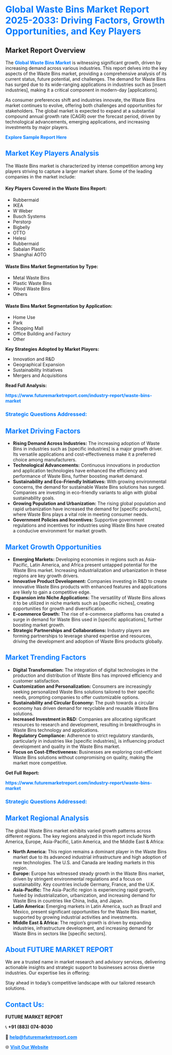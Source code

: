 <h1 style="color: #007BFF;">Global Waste Bins Market Report 2025-2033: Driving Factors, Growth Opportunities, and Key Players</h1>

<section id="overview">
<h2>Market Report Overview</h2>
<p>The <a href="https://www.futuremarketreport.com/industry-report/waste-bins-market" style="color: #007BFF; text-decoration: none;"><strong>Global Waste Bins Market</strong></a> is witnessing significant growth, driven by increasing demand across various industries. This report delves into the key aspects of the Waste Bins market, providing a comprehensive analysis of its current status, future potential, and challenges. The demand for Waste Bins has surged due to its wide-ranging applications in industries such as [insert industries], making it a critical component in modern-day [applications].</p>
<p>As consumer preferences shift and industries innovate, the Waste Bins market continues to evolve, offering both challenges and opportunities for stakeholders. The global market is expected to expand at a substantial compound annual growth rate (CAGR) over the forecast period, driven by technological advancements, emerging applications, and increasing investments by major players.</p>
</section>

<section id="overview">
<p><a href="https://www.futuremarketreport.com/request-sample/reportId=91791" style="color: #007BFF; text-decoration: none;"><strong>Explore Sample Report Here</strong></a></p>
</section>

<section id="key-players">
<h2 style="color: #007BFF;">Market Key Players Analysis</h2>
<p>The Waste Bins market is characterized by intense competition among key players striving to capture a larger market share. Some of the leading companies in the market include:</p>
<h4>Key Players Covered in the Waste Bins Report:</h4>
<ul><li>Rubbermaid</li><li>IKEA</li><li>W Weber</li><li>Busch Systems</li><li>Perstorp</li><li>Bigbelly</li><li>OTTO</li><li>Helesi</li><li>Rubbermaid</li><li>Sabalan Plastic</li><li>Shanghai AOTO</li></ul>
<h4>Waste Bins Market Segmentation by Type:</h4>
<ul><li>Metal Waste Bins</li><li>Plastic Waste Bins</li><li>Wood Waste Bins</li><li>Others</li></ul>

<h4>Waste Bins Market Segmentation by Application:</h4>
<ul><li>Home Use</li><li>Park</li><li>Shopping Mall</li><li>Office Building and Factory</li><li>Other</li></ul>
<p><strong>Key Strategies Adopted by Market Players:</strong></p>
<ul>
<li>Innovation and R&D</li>
<li>Geographical Expansion</li>
<li>Sustainability Initiatives</li>
<li>Mergers and Acquisitions</li>
</ul>
</section>

<section>
<p><strong>Read Full Analysis: </strong></p><a href="https://www.futuremarketreport.com/industry-report/waste-bins-market" style="color: #007BFF; text-decoration: none;"><strong>https://www.futuremarketreport.com/industry-report/waste-bins-market</strong></a>
<h3 style="color: #007BFF;">Strategic Questions Addressed:</h3>
</section>

<section id="driving-factors">
<h2 style="color: #007BFF;">Market Driving Factors</h2>
<ul>
<li><strong>Rising Demand Across Industries:</strong> The increasing adoption of Waste Bins in industries such as [specific industries] is a major growth driver. Its versatile applications and cost-effectiveness make it a preferred choice among manufacturers.</li>
<li><strong>Technological Advancements:</strong> Continuous innovations in production and application technologies have enhanced the efficiency and performance of Waste Bins, further boosting market demand.</li>
<li><strong>Sustainability and Eco-Friendly Initiatives:</strong> With growing environmental concerns, the demand for sustainable Waste Bins solutions has surged. Companies are investing in eco-friendly variants to align with global sustainability goals.</li>
<li><strong>Growing Population and Urbanization:</strong> The rising global population and rapid urbanization have increased the demand for [specific products], where Waste Bins plays a vital role in meeting consumer needs.</li>
<li><strong>Government Policies and Incentives:</strong> Supportive government regulations and incentives for industries using Waste Bins have created a conducive environment for market growth.</li>
</ul>
</section>

<section id="growth-opportunities">
<h2 style="color: #007BFF;">Market Growth Opportunities</h2>
<ul>
<li><strong>Emerging Markets:</strong> Developing economies in regions such as Asia-Pacific, Latin America, and Africa present untapped potential for the Waste Bins market. Increasing industrialization and urbanization in these regions are key growth drivers.</li>
<li><strong>Innovative Product Development:</strong> Companies investing in R&D to create innovative Waste Bins products with enhanced features and applications are likely to gain a competitive edge.</li>
<li><strong>Expansion into Niche Applications:</strong> The versatility of Waste Bins allows it to be utilized in niche markets such as [specific niches], creating opportunities for growth and diversification.</li>
<li><strong>E-commerce Growth:</strong> The rise of e-commerce platforms has created a surge in demand for Waste Bins used in [specific applications], further boosting market growth.</li>
<li><strong>Strategic Partnerships and Collaborations:</strong> Industry players are forming partnerships to leverage shared expertise and resources, driving the development and adoption of Waste Bins products globally.</li>
</ul>
</section>

<section id="trending-factors">
<h2 style="color: #007BFF;">Market Trending Factors</h2>
<ul>
<li><strong>Digital Transformation:</strong> The integration of digital technologies in the production and distribution of Waste Bins has improved efficiency and customer satisfaction.</li>
<li><strong>Customization and Personalization:</strong> Consumers are increasingly seeking personalized Waste Bins solutions tailored to their specific needs, prompting companies to offer customizable options.</li>
<li><strong>Sustainability and Circular Economy:</strong> The push towards a circular economy has driven demand for recyclable and reusable Waste Bins solutions.</li>
<li><strong>Increased Investment in R&D:</strong> Companies are allocating significant resources to research and development, resulting in breakthroughs in Waste Bins technology and applications.</li>
<li><strong>Regulatory Compliance:</strong> Adherence to strict regulatory standards, particularly in industries like [specific industries], is influencing product development and quality in the Waste Bins market.</li>
<li><strong>Focus on Cost-Effectiveness:</strong> Businesses are exploring cost-efficient Waste Bins solutions without compromising on quality, making the market more competitive.</li>
</ul>
</section>

<section>
<p><strong>Get Full Report: </strong></p><a href="https://www.futuremarketreport.com/industry-report/waste-bins-market" style="color: #007BFF; text-decoration: none;"><strong>https://www.futuremarketreport.com/industry-report/waste-bins-market</strong></a>
<h3 style="color: #007BFF;">Strategic Questions Addressed:</h3>
</section>


<section id="regional-analysis">
<h2 style="color: #007BFF;">Market Regional Analysis</h2>
<p>The global Waste Bins market exhibits varied growth patterns across different regions. The key regions analyzed in this report include North America, Europe, Asia-Pacific, Latin America, and the Middle East & Africa:</p>
<ul>
<li><strong>North America:</strong> This region remains a dominant player in the Waste Bins market due to its advanced industrial infrastructure and high adoption of new technologies. The U.S. and Canada are leading markets in this region.</li>
<li><strong>Europe:</strong> Europe has witnessed steady growth in the Waste Bins market, driven by stringent environmental regulations and a focus on sustainability. Key countries include Germany, France, and the U.K.</li>
<li><strong>Asia-Pacific:</strong> The Asia-Pacific region is experiencing rapid growth, fueled by industrialization, urbanization, and increasing demand for Waste Bins in countries like China, India, and Japan.</li>
<li><strong>Latin America:</strong> Emerging markets in Latin America, such as Brazil and Mexico, present significant opportunities for the Waste Bins market, supported by growing industrial activities and investments.</li>
<li><strong>Middle East & Africa:</strong> The region’s growth is driven by expanding industries, infrastructure development, and increasing demand for Waste Bins in sectors like [specific sectors].</li>
</ul>
</section>

<footer>
<h2 style="color: #007BFF;">About FUTURE MARKET REPORT</h2>
<p>We are a trusted name in market research and advisory services, delivering actionable insights and strategic support to businesses across diverse industries. Our expertise lies in offering:</p>

<p>Stay ahead in today’s competitive landscape with our tailored research solutions.</p>

<h2 style="color: #007BFF;">Contact Us:</h2>
<p><strong>FUTURE MARKET REPORT</strong></p>
<p>📞 <strong>+91 (883) 074-8030</strong></p>
<p>📧 <strong><a href="mailto:help@futuremarketreport.com" style="color: #007BFF;">help@futuremarketreport.com</a></strong></p>
<p>🌐 <strong><a href="https://www.futuremarketreport.com/" style="color: #007BFF;">Visit Our Website</a></strong></p>
</footer>